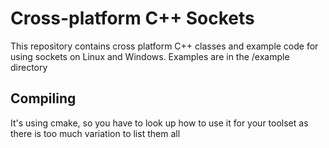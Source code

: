 # Cross-platform C++ Sockets

This repository contains cross platform C++ classes and example code for using sockets on
Linux and Windows. Examples are in the /example directory

## Compiling

It's using cmake, so you have to look up how to use it for your toolset as there is too much variation to list them all
